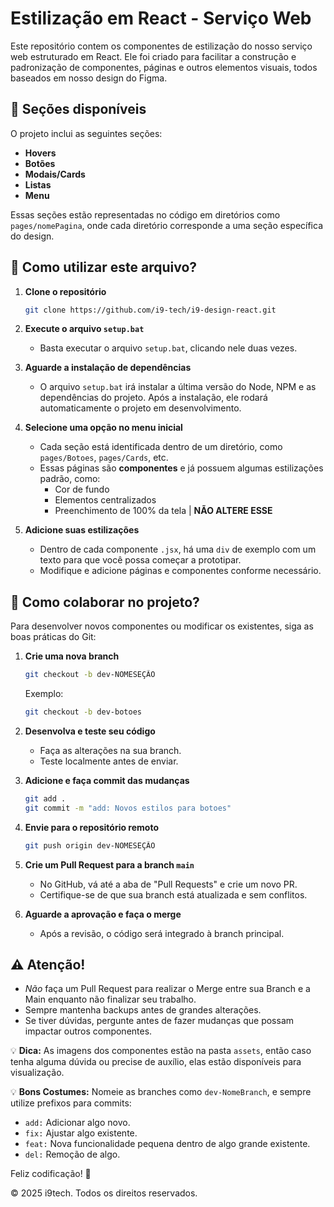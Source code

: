# Estilização em React - Serviço Web

Este repositório contem os componentes de estilização do nosso serviço web estruturado em React. Ele foi criado para facilitar a construção e padronização de componentes, páginas e outros elementos visuais, todos baseados em nosso design do Figma.

## 📌 Seções disponíveis
O projeto inclui as seguintes seções:
- **Hovers**
- **Botões**
- **Modais/Cards**
- **Listas**
- **Menu**

Essas seções estão representadas no código em diretórios como `pages/nomePagina`, onde cada diretório corresponde a uma seção específica do design.

## 🚀 Como utilizar este arquivo?

1. **Clone o repositório**
   ```sh
   git clone https://github.com/i9-tech/i9-design-react.git
   ```
2. **Execute o arquivo `setup.bat`**
   - Basta executar o arquivo `setup.bat`, clicando nele duas vezes. 

3. **Aguarde a instalação de dependências**
   - O arquivo `setup.bat` irá instalar a última versão do Node, NPM e as dependências do projeto. Após a instalação, ele rodará automaticamente o projeto em desenvolvimento.

4. **Selecione uma opção no menu inicial**
   - Cada seção está identificada dentro de um diretório, como `pages/Botoes`, `pages/Cards`, etc.
   - Essas páginas são **componentes** e já possuem algumas estilizações padrão, como:
     - Cor de fundo
     - Elementos centralizados
     - Preenchimento de 100% da tela | **NÃO ALTERE ESSE**

5. **Adicione suas estilizações**
   - Dentro de cada componente `.jsx`, há uma `div` de exemplo com um texto para que você possa começar a prototipar.
   - Modifique e adicione páginas e componentes conforme necessário.

## 🔀 Como colaborar no projeto?

Para desenvolver novos componentes ou modificar os existentes, siga as boas práticas do Git:

1. **Crie uma nova branch**
   ```sh
   git checkout -b dev-NOMESEÇÃO
   ```
   Exemplo:
   ```sh
   git checkout -b dev-botoes
   ```

2. **Desenvolva e teste seu código**
   - Faça as alterações na sua branch.
   - Teste localmente antes de enviar.

3. **Adicione e faça commit das mudanças**
   ```sh
   git add .
   git commit -m "add: Novos estilos para botoes"
   ```

4. **Envie para o repositório remoto**
   ```sh
   git push origin dev-NOMESEÇÃO
   ```

5. **Crie um Pull Request para a branch `main`**
   - No GitHub, vá até a aba de "Pull Requests" e crie um novo PR.
   - Certifique-se de que sua branch está atualizada e sem conflitos.

6. **Aguarde a aprovação e faça o merge**
   - Após a revisão, o código será integrado à branch principal.

## ⚠️ Atenção!
- *Não* faça um Pull Request para realizar o Merge entre sua Branch e a Main enquanto não finalizar seu trabalho.
- Sempre mantenha backups antes de grandes alterações.
- Se tiver dúvidas, pergunte antes de fazer mudanças que possam impactar outros componentes.

💡 **Dica:** As imagens dos componentes estão na pasta `assets`, então caso tenha alguma dúvida ou precise de auxílio, elas estão disponíveis para visualização.

💡 **Bons Costumes:** Nomeie as branches como `dev-NomeBranch`, e sempre utilize prefixos para commits:
- `add:` Adicionar algo novo.
- `fix:` Ajustar algo existente.
- `feat:` Nova funcionalidade pequena dentro de algo grande existente.
- `del:` Remoção de algo.


Feliz codificação! 🚀

&copy; 2025 i9tech. Todos os direitos reservados. 
